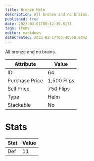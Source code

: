 ```yaml
---
title: Bronze Helm
description: All bronze and no brains.
published: true
date: 2023-03-01T00:12:39.617Z
tags: items
editor: markdown
dateCreated: 2023-02-17T06:40:58.964Z
---
```


All bronze and no brains.

|Attribute|Value|
|-|-|
|ID|64|
|Purchase Price|1,500 Flips|
|Sell Price|750 Flips|
|Type|Helm|
|Stackable|No|

# Stats
|Stat|Value|
|-|-|
|Def|11|
